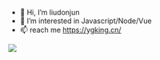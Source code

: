 - 👋 Hi, I’m liudonjun
- 👀 I’m interested in Javascript/Node/Vue
- 📫 reach me https://ygking.cn/

![](https://github-readme-stats.vercel.app/api?username=liudonjun)
